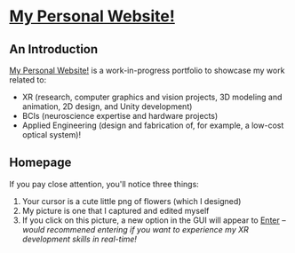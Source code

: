 # [My Personal Website!](https://aneall.github.io)

## An Introduction
[My Personal Website!](https://aneall.github.io) is a work-in-progress portfolio to showcase my work related to:
- XR (research, computer graphics and vision projects, 3D modeling and animation, 2D design, and Unity development)
- BCIs (neuroscience expertise and hardware projects)
- Applied Engineering (design and fabrication of, for example, a low-cost optical system)! 

## Homepage
If you pay close attention, you'll notice three things:
1. Your cursor is a cute little png of flowers (which I designed)
2. My picture is one that I captured and edited myself
3. If you click on this picture, a new option in the GUI will appear to [Enter](https://ashleyinvr.glitch.me) – *would recommened entering if you want to experience my XR development skills in real-time!*
